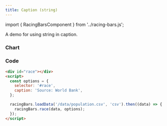 ```yaml
---
title: Caption (string)
---
```


import { RacingBarsComponent } from '../racing-bars.js';

A demo for using string in caption.

<!--truncate-->

### Chart

<div className="gallery">
  <RacingBarsComponent
    dataUrl="/data/population.csv"
    dataType="csv"
    caption="Source: World Bank"
  />
</div>

### Code

```html {5}
<div id="race"></div>
<script>
  const options = {
    selector: '#race',
    caption: 'Source: World Bank',
  };

  racingBars.loadData('/data/population.csv', 'csv').then((data) => {
    racingBars.race(data, options);
  });
</script>
```
